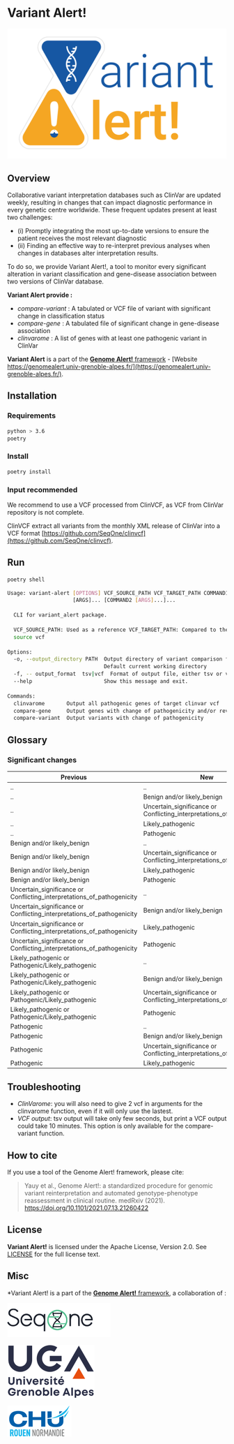 # Variant Alert!

![logo](img/variant-alert-logo.png)

## Overview

Collaborative variant interpretation databases such as ClinVar are updated weekly, resulting in changes that can impact diagnostic performance in every genetic centre worldwide. These frequent updates present at least two challenges:

- (i) Promptly integrating the most up-to-date versions to ensure the patient receives the most relevant diagnostic
- (ii) Finding an effective way to re-interpret previous analyses when changes in databases alter interpretation results.

To do so, we provide Variant Alert!, a tool to monitor every significant alteration in variant classification and gene-disease association between two versions of ClinVar database.

**Variant Alert provide :**

- *compare-variant* : A tabulated or VCF file of variant with significant change in classification status
- *compare-gene* : A tabulated file of significant change in gene-disease association
- *clinvarome* : A list of genes with at least one pathogenic variant in ClinVar

**Variant Alert** is a part of the [**Genome Alert!** framework](https://github.com/SeqOne/GenomeAlert_app) - [Website https://genomealert.univ-grenoble-alpes.fr/](https://genomealert.univ-grenoble-alpes.fr/).

## Installation

### Requirements

```bash
python > 3.6
poetry
```

### Install

```bash
poetry install
```

### Input recommended

We recommend to use a VCF processed from ClinVCF, as VCF from ClinVar repository is not complete.

ClinVCF extract all variants from the monthly XML release of ClinVar into a VCF format [https://github.com/SeqOne/clinvcf](https://github.com/SeqOne/clinvcf).

## Run

```bash
poetry shell
```

```bash
Usage: variant-alert [OPTIONS] VCF_SOURCE_PATH VCF_TARGET_PATH COMMAND1
                     [ARGS]... [COMMAND2 [ARGS]...]...

  CLI for variant_alert package.

  VCF_SOURCE_PATH: Used as a reference VCF_TARGET_PATH: Compared to the
  source vcf

Options:
  -o, --output_directory PATH  Output directory of variant comparison file.
                               Default current working directory
  -f, -- output_format  tsv|vcf  Format of output file, either tsv or vcf for compare-variant function. Default = tsv
  --help                       Show this message and exit.

Commands:
  clinvarome       Output all pathogenic genes of target clinvar vcf
  compare-gene     Output genes with change of pathogenicity and/or review confidence status
  compare-variant  Output variants with change of pathogenicity
```

## Glossary

### Significant changes  

| Previous                                                               	| New                                                                    	| Clinical_impact 	|
|------------------------------------------------------------------------	|------------------------------------------------------------------------	|-----------------	|
| ..                                                                     	| ..                                                                     	| null            	|
| ..                                                                     	| Benign and/or likely_benign                                            	| null            	|
| ..                                                                     	| Uncertain_significance or Conflicting_interpretations_of_pathogenicity 	| unknown         	|
| ..                                                                     	| Likely_pathogenic                                                      	| major           	|
| ..                                                                     	| Pathogenic                                                             	| major           	|
| Benign and/or likely_benign                                            	| ..                                                                     	| warning         	|
| Benign and/or likely_benign                                            	| Uncertain_significance or Conflicting_interpretations_of_pathogenicity 	| unknown         	|
| Benign and/or likely_benign                                            	| Likely_pathogenic                                                      	| major           	|
| Benign and/or likely_benign                                            	| Pathogenic                                                             	| major           	|
| Uncertain_significance or Conflicting_interpretations_of_pathogenicity 	| ..                                                                     	| warning         	|
| Uncertain_significance or Conflicting_interpretations_of_pathogenicity 	| Benign and/or likely_benign                                            	| minor           	|
| Uncertain_significance or Conflicting_interpretations_of_pathogenicity 	| Likely_pathogenic                                                      	| major           	|
| Uncertain_significance or Conflicting_interpretations_of_pathogenicity 	| Pathogenic                                                             	| major           	|
| Likely_pathogenic or Pathogenic/Likely_pathogenic                      	| ..                                                                     	| warning         	|
| Likely_pathogenic or Pathogenic/Likely_pathogenic                      	| Benign and/or likely_benign                                            	| major           	|
| Likely_pathogenic or Pathogenic/Likely_pathogenic                      	| Uncertain_significance or Conflicting_interpretations_of_pathogenicity 	| major           	|
| Likely_pathogenic or Pathogenic/Likely_pathogenic                      	| Pathogenic                                                             	| minor           	|
| Pathogenic                                                             	| ..                                                                     	| warning         	|
| Pathogenic                                                             	| Benign and/or likely_benign                                            	| major           	|
| Pathogenic                                                             	| Uncertain_significance or Conflicting_interpretations_of_pathogenicity 	| major           	|
| Pathogenic                                                             	| Likely_pathogenic                                                      	| minor           	|

## Troubleshooting

- *ClinVarome*: you will also need to give 2 vcf in arguments for the clinvarome function, even if it will only use the lastest.
- *VCF output*: tsv output will take only few seconds, but print a VCF output could take 10 minutes. This option is only available for the compare-variant function.

## How to cite

If you use a tool of the Genome Alert! framework, please cite:
> Yauy et al., Genome Alert!: a standardized procedure for genomic variant reinterpretation and automated genotype-phenotype reassessment in clinical routine. medRxiv (2021). [https://doi.org/10.1101/2021.07.13.21260422
](https://www.medrxiv.org/content/10.1101/2021.07.13.21260422v1)

## License

**Variant Alert!** is licensed under the Apache License, Version 2.0. See [LICENSE](LICENSE) for the full license text.

## Misc

*Variant Alert! is a part of the [**Genome Alert!** framework](https://github.com/SeqOne/GenomeAlert_app), a collaboration of :

[![SeqOne](img/logo-seqone.png)](https://seq.one/)

[![Université Grenoble Alpes](img/logo-uga.png)](https://iab.univ-grenoble-alpes.fr/)

[![CHU de Rouen](img/logo-CHU.png)](https://www.chu-rouen.fr/service/service-de-genetique/)
